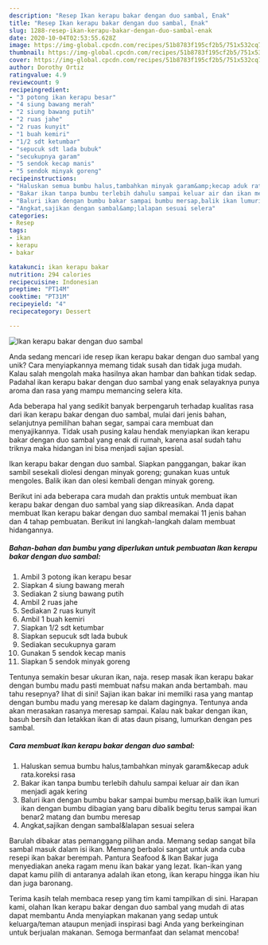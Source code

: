 ```yaml
---
description: "Resep Ikan kerapu bakar dengan duo sambal, Enak"
title: "Resep Ikan kerapu bakar dengan duo sambal, Enak"
slug: 1288-resep-ikan-kerapu-bakar-dengan-duo-sambal-enak
date: 2020-10-04T02:53:55.628Z
image: https://img-global.cpcdn.com/recipes/51b8783f195cf2b5/751x532cq70/ikan-kerapu-bakar-dengan-duo-sambal-foto-resep-utama.jpg
thumbnail: https://img-global.cpcdn.com/recipes/51b8783f195cf2b5/751x532cq70/ikan-kerapu-bakar-dengan-duo-sambal-foto-resep-utama.jpg
cover: https://img-global.cpcdn.com/recipes/51b8783f195cf2b5/751x532cq70/ikan-kerapu-bakar-dengan-duo-sambal-foto-resep-utama.jpg
author: Dorothy Ortiz
ratingvalue: 4.9
reviewcount: 9
recipeingredient:
- "3 potong ikan kerapu besar"
- "4 siung bawang merah"
- "2 siung bawang putih"
- "2 ruas jahe"
- "2 ruas kunyit"
- "1 buah kemiri"
- "1/2 sdt ketumbar"
- "sepucuk sdt lada bubuk"
- "secukupnya garam"
- "5 sendok kecap manis"
- "5 sendok minyak goreng"
recipeinstructions:
- "Haluskan semua bumbu halus,tambahkan minyak garam&amp;kecap aduk rata.koreksi rasa"
- "Bakar ikan tanpa bumbu terlebih dahulu sampai keluar air dan ikan menjadi agak kering"
- "Baluri ikan dengan bumbu bakar sampai bumbu mersap,balik ikan lumuri ikan dengan bumbu dibagian yang baru dibalik begitu terus sampai ikan benar2 matang dan bumbu meresap"
- "Angkat,sajikan dengan sambal&amp;lalapan sesuai selera"
categories:
- Resep
tags:
- ikan
- kerapu
- bakar

katakunci: ikan kerapu bakar 
nutrition: 294 calories
recipecuisine: Indonesian
preptime: "PT14M"
cooktime: "PT31M"
recipeyield: "4"
recipecategory: Dessert

---
```



![Ikan kerapu bakar dengan duo sambal](https://img-global.cpcdn.com/recipes/51b8783f195cf2b5/751x532cq70/ikan-kerapu-bakar-dengan-duo-sambal-foto-resep-utama.jpg)

Anda sedang mencari ide resep ikan kerapu bakar dengan duo sambal yang unik? Cara menyiapkannya memang tidak susah dan tidak juga mudah. Kalau salah mengolah maka hasilnya akan hambar dan bahkan tidak sedap. Padahal ikan kerapu bakar dengan duo sambal yang enak selayaknya punya aroma dan rasa yang mampu memancing selera kita.

Ada beberapa hal yang sedikit banyak berpengaruh terhadap kualitas rasa dari ikan kerapu bakar dengan duo sambal, mulai dari jenis bahan, selanjutnya pemilihan bahan segar, sampai cara membuat dan menyajikannya. Tidak usah pusing kalau hendak menyiapkan ikan kerapu bakar dengan duo sambal yang enak di rumah, karena asal sudah tahu triknya maka hidangan ini bisa menjadi sajian spesial.

Ikan kerapu bakar dengan duo sambal. Siapkan panggangan, bakar ikan sambil sesekali diolesi dengan minyak goreng; gunakan kuas untuk mengoles. Balik ikan dan olesi kembali dengan minyak goreng.


Berikut ini ada beberapa cara mudah dan praktis untuk membuat ikan kerapu bakar dengan duo sambal yang siap dikreasikan. Anda dapat membuat Ikan kerapu bakar dengan duo sambal memakai 11 jenis bahan dan 4 tahap pembuatan. Berikut ini langkah-langkah dalam membuat hidangannya.

<!--inarticleads1-->

##### Bahan-bahan dan bumbu yang diperlukan untuk pembuatan Ikan kerapu bakar dengan duo sambal:

1. Ambil 3 potong ikan kerapu besar
1. Siapkan 4 siung bawang merah
1. Sediakan 2 siung bawang putih
1. Ambil 2 ruas jahe
1. Sediakan 2 ruas kunyit
1. Ambil 1 buah kemiri
1. Siapkan 1/2 sdt ketumbar
1. Siapkan sepucuk sdt lada bubuk
1. Sediakan secukupnya garam
1. Gunakan 5 sendok kecap manis
1. Siapkan 5 sendok minyak goreng


Tentunya semakin besar ukuran ikan, naja. resep masak ikan kerapu bakar dengan bumbu madu pasti membuat nafsu makan anda bertambah. mau tahu resepnya? lihat di sini! Sajian ikan bakar ini memilki rasa yang mantap dengan bumbu madu yang meresap ke dalam dagingnya. Tentunya anda akan merasakan rasanya meresap sampai. Kalau nak bakar dengan ikan, basuh bersih dan letakkan ikan di atas daun pisang, lumurkan dengan pes sambal. 

<!--inarticleads2-->

##### Cara membuat Ikan kerapu bakar dengan duo sambal:

1. Haluskan semua bumbu halus,tambahkan minyak garam&amp;kecap aduk rata.koreksi rasa
1. Bakar ikan tanpa bumbu terlebih dahulu sampai keluar air dan ikan menjadi agak kering
1. Baluri ikan dengan bumbu bakar sampai bumbu mersap,balik ikan lumuri ikan dengan bumbu dibagian yang baru dibalik begitu terus sampai ikan benar2 matang dan bumbu meresap
1. Angkat,sajikan dengan sambal&amp;lalapan sesuai selera


Barulah dibakar atas pemanggang pilihan anda. Memang sedap sangat bila sambal masuk dalam isi ikan. Memang berbaloi sangat untuk anda cuba resepi ikan bakar berempah. Pantura Seafood &amp; Ikan Bakar juga menyediakan aneka ragam menu ikan bakar yang lezat. Ikan-ikan yang dapat kamu pilih di antaranya adalah ikan etong, ikan kerapu hingga ikan hiu dan juga baronang. 

Terima kasih telah membaca resep yang tim kami tampilkan di sini. Harapan kami, olahan Ikan kerapu bakar dengan duo sambal yang mudah di atas dapat membantu Anda menyiapkan makanan yang sedap untuk keluarga/teman ataupun menjadi inspirasi bagi Anda yang berkeinginan untuk berjualan makanan. Semoga bermanfaat dan selamat mencoba!
